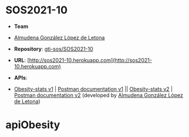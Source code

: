 # SOS2021-10
- **Team**
- [Almudena González López de Letona](https://github.com/almgonlop)

- **Repository**: [gti-sos/SOS2021-10]( https://github.com/gti-sos/SOS2021-10 )
- **URL**: [http://sos2021-10.herokuapp.com](http://sos2021-10.herokuapp.com)
-  **APIs**:
 - [Obesity-stats v1](https://sos2021-10.herokuapp.com/api/v2/obesity-stats) | [Postman documentation v1](https://documenter.getpostman.com/view/14950492/TzRShoHF) || [Obesity-stats v2](https://sos2021-10.herokuapp.com/api/v2/obesity-stats) | [Postman documentation v2](https://documenter.getpostman.com/view/14950492/TzJoDfvw) (developed by [Almudena González López de Letona](https://github.com/almgonlop))
# apiObesity
